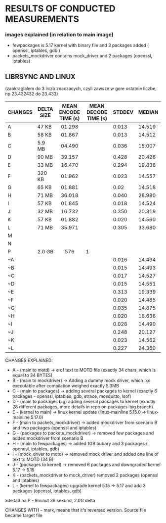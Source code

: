 # RESULTS OF CONDUCTED MEASUREMENTS #


### images explained (in relation to main image) ###

- fewpackages is 5.17 kernel with binary file and 3 packages added ( openssl, iptables, gdb )
- packets_mockdriver contains mock_driver and 2 packages (openssl, iptables)


## LIBRSYNC AND LINUX ## 

(zaokraglalem do 3 liczb znaczacych, czyli zawsze w gore ostatnie liczbe, np 23.432432 do 23.433)

| CHANGES | DELTA SIZE | MEAN ENCODE TIME (s) | MEAN DECODE TIME (s) |   STDDEV  |   MEDIAN |
| ---     |   ---      |       :---:          |     ---              |   ---     |   ---    |
| A       |  47  KB    |        01.298        |                      |   0.013   |  14.519  |
| B       |  58  KB    |        01.867        |                      |   0.013   |  14.512  |
| C       |  5.9 MB    |		04.490        |                      |   0.036   |  15.007  |
| D       |   90 MB    |        39.157        |                      |   0.428   |  20.426  |
| E       |   33 MB    |        16.470        |                      |   0.294   |  19.838  |
| F       |  320 KB    |        01.962        |                      |   0.023   |  14.557  |
| G		  |   65 KB    |        01.881        |						 |    0.02   |  14.518  |
| H		  |   71 MB    |        36.018        |					     |   0.040   |  28.980  |
| I		  |   57 KB    |        01.845        |                      |   0.018   |  14.524  |
| J		  |   32 MB    |        16.732        |                      |   0.350   |  20.319  |
| K		  |   57 KB    |        01.882        |                      |   0.020   |  14.560  |
| L	      |   71 MB    |        35.971        |                      |   0.305   |  33.680  |
| M       |            |     
| N       |            |      
| P       |  2.0 GB    |        576             |        1 
| ~A	  |            |                |                      |   0.016   |  14.494  |
| ~B      |            |                |                      |   0.015   |  14.493  |
| ~C      |            |                |                      |   0.017   |  14.527  |
| ~D      |            |                |                      |   0.015   |  14.551  |
| ~E      |            |                |                      |   0.313   |  19.339  |
| ~F      |            |                |                      |   0.020   |  14.485  |
| ~G      |            |                |						 |   0.035   |  14.875  |
| ~H      |            |                |                      |   0.020   |  18.636  |
| ~I      |            |                |                      |   0.028   |  14.490	|
| ~J      |            |                |                      |   0.248   |  20.127  |
| ~K      |            |                |                      |   0.023   |  14.562  |
| ~L      |            |                |                      |   0.227   |  24.360  |


CHANGES EXPLAINED:
* A - (main to motd) -> e of text to MOTD file (exactly 34 chars, which is    
	equal to 34 BYTES)
* B - (main to mockdriver) -> Adding a dummy mock driver, which .ko executable after compilation			 weighed exactly 5.3MB
* C - (main to packages) -> adding several packages to kernel (exactly 6 packages - openssl, iptables,
	gdb, strace, mosquitto, lsof)
* D - (main to packages big) adding several packages to kernel (exactly 28 different packages, 
	more details in repo on packages-big branch)
* E - (kernel to main) -> linux kernel update (linux-mainline 5.15.0 -> linux-mainline 5.17.0)
* F - (main to packets_mockdriver) -> added mockdriver from scenario B and two packages (openssl and 
	iptables)
* G - (packages to packets_mockdriver) -> removed few packages and added mockdriver from scenario B
* H - (main to fewpackages) -> added 1GB bubary and 3 packages ( opennsl, iptables, gdb)
* I - (mock_driver to motd) -> removed mock driver and added one line of text to MOTD (34 B)
* J - (packages to kernel) -> removed 6 packages and downgraded kernel 5.17 -> 5.15
* K -  (packets_mockdriver to mock_driver) removed 2 packages (openssl and iptables) 
* L - (kernel to fewpackages) upgrade kernel 5.15 -> 5.17 and add 3 packages (openssl, iptables, gdb)



xdelta3 na P - 9minut 36 sekund, 2.0G delta


CHANGES WITH `~` mark, means that it's reversed version. Source file became target file
